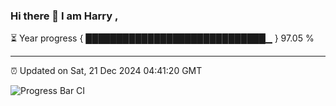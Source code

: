### Hi there 👋 I am Harry , 

⏳ Year progress { █████████████████████████████▁ } 97.05 %

---

⏰ Updated on Sat, 21 Dec 2024 04:41:20 GMT

![Progress Bar CI](https://github.com/duykhang68/duykhang68/workflows/Progress%20Bar%20CI/badge.svg)
